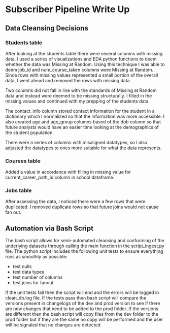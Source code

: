 # Subscriber Pipeline Write Up

## Data Cleansing Decisions
### Students table
After looking at the students table there were several columns with missing data. I used a series of 
visualizations and EDA python functions to deem whether the data was Missing at Random. Using this technique 
I was able to deem job_id and num_course_taken columns were Missing at Random. Since rows with missing values 
represented a small portion of the overall data, I went ahead and removed the rows with missing data. 

Two columns did not fall in line with the standards of Missing at Random data and instead were deemed to be 
missing structurally. I filled in the missing values and continued with my prepping of the students data.

The contact_info column stored contact information for the student in a dictionary which I normalized so that the 
information was more accessible. I also created age and age_group columns based of the dob column so that future 
analysts would have an easier time looking at the demographics of the student population.

There were a series of columns with misaligned datatypes, so I also adjusted the datatypes to ones more suitable for 
what the data represents.

### Courses table 
Added a value in accordance with filling in missing value for current_career_path_id column in school dataframe.

### Jobs table 
After assessing the data, I noticed there were a few rows that were duplicated. I removed duplicate rows so that 
future joins would not cause fan out.

## Automation via Bash Script
The bash script allows for semi-automated cleansing and conforming of the underlying datasets through calling the 
main function in the script_ingest.py file. The python script includes the following unit tests to ensure everything 
runs as smoothly as possible:
- test nulls
- test data types
- test number of columns
- test joins for fanout

If the unit tests fail then the script will end and the errors will be logged in clean_db.log file. If the tests pass 
then bash script will compare the versions present in changelogs of the dev and prod version to see if there are new 
changes that need to be added to the prod folder. If the versions are different then the bash script will copy files 
from the dev folder to the prod folder but if they are the same no copy will be performed and the user will be signaled 
that no changes are detected.



